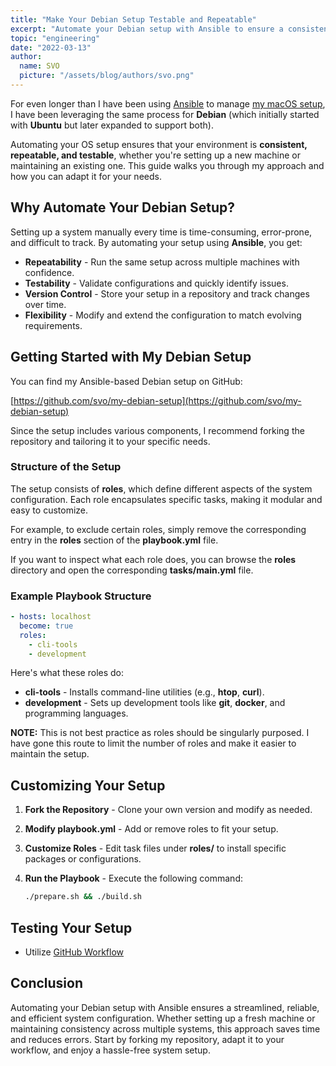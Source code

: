 ```yaml
---
title: "Make Your Debian Setup Testable and Repeatable"
excerpt: "Automate your Debian setup with Ansible to ensure a consistent, repeatable, and testable system configuration. This approach saves time, reduces errors, and keeps your setup version-controlled."
topic: "engineering"
date: "2022-03-13"
author:
  name: SVO
  picture: "/assets/blog/authors/svo.png"
---
```


For even longer than I have been using [Ansible](https://www.ansible.com/) to manage [my macOS setup](/posts/my-macos-setup), I have been leveraging the same process for **Debian** (which initially started with **Ubuntu** but later expanded to support both).

Automating your OS setup ensures that your environment is **consistent, repeatable, and testable**, whether you're setting up a new machine or maintaining an existing one. This guide walks you through my approach and how you can adapt it for your needs.

## Why Automate Your Debian Setup?

Setting up a system manually every time is time-consuming, error-prone, and difficult to track. By automating your setup using **Ansible**, you get:

- **Repeatability** - Run the same setup across multiple machines with confidence.
- **Testability** - Validate configurations and quickly identify issues.
- **Version Control** - Store your setup in a repository and track changes over time.
- **Flexibility** - Modify and extend the configuration to match evolving requirements.

## Getting Started with My Debian Setup

You can find my Ansible-based Debian setup on GitHub:

[https://github.com/svo/my-debian-setup](https://github.com/svo/my-debian-setup)

Since the setup includes various components, I recommend forking the repository and tailoring it to your specific needs.

### Structure of the Setup

The setup consists of **roles**, which define different aspects of the system configuration. Each role encapsulates specific tasks, making it modular and easy to customize.

For example, to exclude certain roles, simply remove the corresponding entry in the **roles** section of the **playbook.yml** file.

If you want to inspect what each role does, you can browse the **roles** directory and open the corresponding **tasks/main.yml** file.

### Example Playbook Structure

```yaml
- hosts: localhost
  become: true
  roles:
    - cli-tools
    - development
```

Here's what these roles do:

- **cli-tools** - Installs command-line utilities (e.g., **htop**, **curl**).
- **development** - Sets up development tools like **git**, **docker**, and programming languages.

**NOTE:** This is not best practice as roles should be singularly purposed. I have gone this route to limit the number of roles and make it easier to maintain the setup.

## Customizing Your Setup

1. **Fork the Repository** - Clone your own version and modify as needed.
2. **Modify playbook.yml** - Add or remove roles to fit your setup.
3. **Customize Roles** - Edit task files under **roles/** to install specific packages or configurations.
4. **Run the Playbook** - Execute the following command:

   ```sh
   ./prepare.sh && ./build.sh
   ```

## Testing Your Setup

- Utilize [GitHub Workflow](https://github.com/svo/my-debian-setup/blob/main/.github/workflows/main.yml)

## Conclusion

Automating your Debian setup with Ansible ensures a streamlined, reliable, and efficient system configuration. Whether setting up a fresh machine or maintaining consistency across multiple systems, this approach saves time and reduces errors. Start by forking my repository, adapt it to your workflow, and enjoy a hassle-free system setup.
